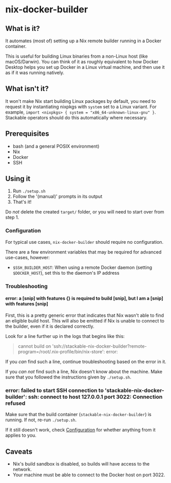 # nix-docker-builder

## What is it?

It automates (most of) setting up a Nix remote builder running in a Docker container.

This is useful for building Linux binaries from a non-Linux host (like macOS/Darwin). You can think of it as roughly equivalent to how Docker Desktop helps you set up Docker in a Linux virtual machine, and then use it as if it was running natively.

## What isn't it?

It won't make Nix start building Linux packages by default, you need to request it by instantiating nixpkgs with `system` set to a Linux variant. For example, `import <nixpkgs> { system = "x86_64-unknown-linux-gnu" }`. Stackable operators should do this automatically where necessary.

## Prerequisites

- bash (and a general POSIX environment)
- Nix
- Docker
- SSH

## Using it

1. Run `./setup.sh`
2. Follow the '(manual)' prompts in its output
3. That's it!

Do *not* delete the created `target/` folder, or you will need to start over from step 1.

### Configuration

For typical use cases, `nix-docker-builder` should require no configuration.

There are a few environment variables that may be required for advanced use-cases, however:

- `$SSH_BUILDER_HOST`: When using a remote Docker daemon (setting `$DOCKER_HOST`), set this to the daemon's IP address

### Troubleshooting

#### error: a [snip] with features {} is required to build [snip], but I am a [snip] with features [snip]

First, this is a pretty generic error that indicates that Nix wasn't able to find an eligible build host.
This will also be emitted if Nix is unable to connect to the builder, even if it is declared correctly.

Look for a line further up in the logs that begins like this:

> cannot build on 'ssh://stackable-nix-docker-builder?remote-program=/root/.nix-profile/bin/nix-store': error:

If you *can* find such a line, continue troubleshooting based on the error in it.

If you *can not* find such a line, Nix doesn't know about the machine. Make sure that you followed the instructions given by `./setup.sh`.

### error: failed to start SSH connection to 'stackable-nix-docker-builder': ssh: connect to host 127.0.0.1 port 3022: Connection refused

Make sure that the build container (`stackable-nix-docker-builder`) is running. If not, re-run `./setup.sh`.

If it still doesn't work, check [Configuration](#configuration) for whether anything from it applies to you.

## Caveats

- Nix's build sandbox is disabled, so builds will have access to the network.
- Your machine must be able to connect to the Docker host on port 3022.
